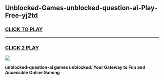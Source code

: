 
## Unblocked-Games-unblocked-question-ai-Play-Free-yj2td
<h3>
<a href="https://premium76.site?title=unblocked-question-ai&ref=21A">CLICK TO PLAY</a></h3>
<hr>

<h3>
<a href="https://premium76.site?title=unblocked-question-ai&ref=21A">CLICK 2 PLAY</a>
  
</h3>

<a href="https://premium76.site?title=unblocked-question-ai&ref=21A"><img src="https://clearcache.store/games.png"></a>


**unblocked-question-ai games unblocked: Your Gateway to Fun and Accessible Online Gaming**
